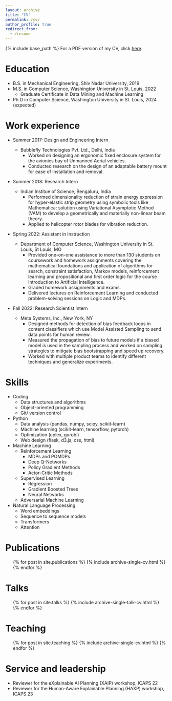 ```yaml
---
layout: archive
title: "CV"
permalink: /cv/
author_profile: true
redirect_from:
  - /resume
---
```


{% include base_path %}
For a PDF version of my CV, click [here](https://kumar-ashwin.github.io/files/CV_Feb2023.pdf).

Education
======
* B.S. in Mechanical Engineering, Shiv Nadar University, 2019
* M.S. in Computer Science, Washington University in St. Louis, 2022
  * Graduate Certificate in Data Mining and Machine Learning
* Ph.D in Computer Science, Washington University in St. Louis, 2024 (expected)

Work experience
======
* Summer 2017: Design and Engineering Intern
  * Bubblefly Technologies Pvt. Ltd., Delhi, India
    *	Worked on designing an ergonomic fixed enclosure system for the avionics bay of Unmanned Aerial vehicles.
    * Conducted research on the design of an adaptable battery mount for ease of installation and removal.


* Summer 2018: Research Intern
  * Indian Institue of Science, Bengaluru, India
    * Performed dimensionality reduction of strain energy expression for hyper-elastic strip geometry using symbolic tools like Mathematica; solution using Variational Asymptotic Method (VAM) to develop a geometrically and materially non-linear beam theory. 
    * Applied to helicopter rotor blades for vibration reduction.


* Spring 2022: Assistant in Instruction
  * Department of Computer Science, Washington University in St. Louis, St Louis, MO
    * Provided one-on-one assistance to more than 130 students on coursework and homework assignments covering the mathematical foundations and application of algorithms for search, constraint satisfaction, Markov models, reinforcement learning and propositional and first order logic for the course Introduction to Artificial Intelligence.
    *	Graded homework assignments and exams.
	  * Delivered lectures on Reinforcement Learning and conducted problem-solving sessions on Logic and MDPs. 

* Fall 2022: Research Scientist Intern
  * Meta Systems, Inc., New York, NY
    * Designed methods for detection of bias feedback loops in content classifiers which use Model Assisted Sampling to send data points for human review.
    * Measured the propagation of bias to future models if a biased model is used in the sampling process and worked on sampling strategies to mitigate bias bootstrapping and speed up recovery.
    * Worked with multiple product teams to identify different techniques and generalize experiments.

Skills
======
* Coding
  * Data structures and algorithms
  * Object-oriented programming
  * Git/ version control
* Python
  * Data analysis (pandas, numpy, scipy, scikit-learn)
  * Machine learning (scikit-learn, tensorflow, pytorch)
  * Optimization (cplex, gurobi)
  * Web design (flask, d3.js, css, html)
* Machine Learning
  * Reinforcement Learning
    * MDPs and POMDPs
    * Deep Q-Networks
    * Policy Gradient Methods
    * Actor-Critic Methods
  * Supervised Learning
    * Regression
    * Gradient Boosted Trees
    * Neural Networks
  * Adversarial Machine Learning
* Natural Language Processing
  * Word embeddings
  * Sequence to sequence models
  * Transformers
  * Attention 

Publications
======
  <ul>{% for post in site.publications %}
    {% include archive-single-cv.html %}
  {% endfor %}</ul>
  
Talks
======
  <ul>{% for post in site.talks %}
    {% include archive-single-talk-cv.html %}
  {% endfor %}</ul>
  
Teaching
======
  <ul>{% for post in site.teaching %}
    {% include archive-single-cv.html %}
  {% endfor %}</ul>
  
Service and leadership
======
* Reviewer for the eXplainable AI Planning (XAIP) workshop, ICAPS 22
* Reviewer for the Human-Aware Explainable Planning (HAXP) workshop, ICAPS 23
